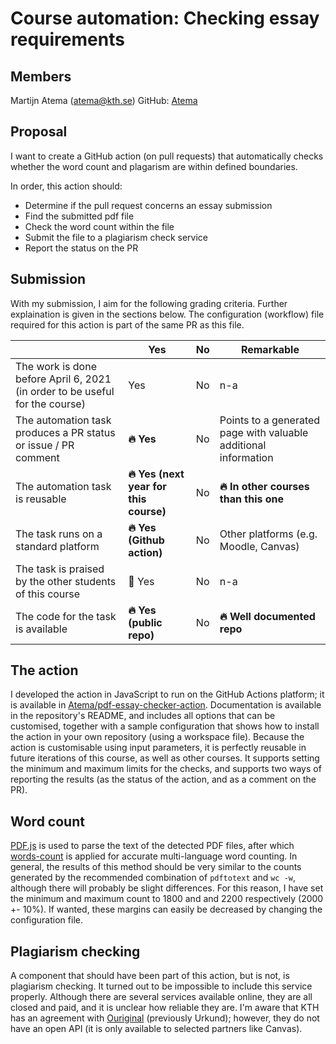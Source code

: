 # Course automation: Checking essay requirements

## Members

Martijn Atema (atema@kth.se)
GitHub: [Atema](https://github.com/Atema)

## Proposal

I want to create a GitHub action (on pull requests) that automatically checks whether the word count and plagarism are within defined boundaries.

In order, this action should:

- Determine if the pull request concerns an essay submission
- Find the submitted pdf file
- Check the word count within the file
- Submit the file to a plagiarism check service
- Report the status on the PR

## Submission

With my submission, I aim for the following grading criteria. Further explaination is given in the sections below. The configuration (workflow) file required for this action is part of the same PR as this file.

|                                             | Yes | No | Remarkable  |
|-------------------------------------------- | ----|----|-------------|
|The work is done before April 6, 2021 (in order to be useful for the course) | Yes | No | n-a|
|The automation task produces a PR status or issue / PR comment | **🔥 Yes** | No | Points to a generated page with valuable additional information |
|The automation task is reusable | **🔥 Yes (next year for this course)** | No | **🔥 In other courses than this one** |
|The task runs on a standard platform | **🔥 Yes (Github action)** | No | Other platforms (e.g. Moodle, Canvas) |
|The task is praised by the other students of this course | 🙏 Yes | No | n-a |
|The code for the task is available | **🔥 Yes (public repo)** | No | **🔥 Well documented repo** |

## The action

I developed the action in JavaScript to run on the GitHub Actions platform; it is available in [Atema/pdf-essay-checker-action](https://github.com/Atema/pdf-essay-checker-action). Documentation is available in the repository's README, and includes all options that can be customised, together with a sample configuration that shows how to install the action in your own repository (using a workspace file). Because the action is customisable using input parameters, it is perfectly reusable in future iterations of this course, as well as other courses. It supports setting the minimum and maximum limits for the checks, and supports two ways of reporting the results (as the status of the action, and as a comment on the PR).

## Word count

[PDF.js](https://github.com/mozilla/pdf.js) is used to parse the text of the detected PDF files, after which [words-count](https://www.npmjs.com/package/words-count) is applied for accurate multi-language word counting. In general, the results of this method should be very similar to the counts generated by the recommended combination of `pdftotext` and `wc -w`, although there will probably be slight differences. For this reason, I have set the minimum and maximum count to 1800 and and 2200 respectively (2000 +- 10%). If wanted, these margins can easily be decreased by changing the configuration file.

## Plagiarism checking

A component that should have been part of this action, but is not, is plagiarism checking. It turned out to be impossible to include this service properly. Although there are several services available online, they are all closed and paid, and it is unclear how reliable they are. I'm aware that KTH has an agreement with [Ouriginal](https://www.ouriginal.com) (previously Urkund); however, they do not have an open API (it is only available to selected partners like Canvas).
